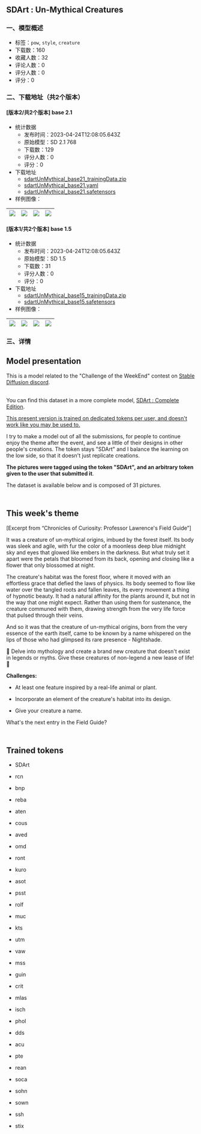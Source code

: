 ## SDArt : Un-Mythical Creatures
### 一、模型概述

- 标签：`pow`, `style`, `creature`
- 下载数：160
- 收藏人数：32
- 评论人数：0
- 评分人数：0
- 评分：0

### 二、下载地址（共2个版本）

#### [版本2/共2个版本] base 2.1

- 统计数据
  - 发布时间：2023-04-24T12:08:05.643Z
  - 原始模型：SD 2.1 768
  - 下载数：129
  - 评分人数：0
  - 评分：0
- 下载地址
  - [sdartUnMythical_base21_trainingData.zip](https://civitai.com/api/download/models/53997?type=Training%20Data)
  - [sdartUnMythical_base21.yaml](https://civitai.com/api/download/models/53997?type=Config&format=Other)
  - [sdartUnMythical_base21.safetensors](https://civitai.com/api/download/models/53997)
- 样例图像：

| <img src="https://image.civitai.com/xG1nkqKTMzGDvpLrqFT7WA/ce9927cd-0d86-4fa7-061c-439e5fc23b00/width=450/584615.jpeg" /> | <img src="https://image.civitai.com/xG1nkqKTMzGDvpLrqFT7WA/04671d62-c36f-40f8-5f34-e330c8a28600/width=450/584620.jpeg" /> | <img src="https://image.civitai.com/xG1nkqKTMzGDvpLrqFT7WA/23ad6106-3b87-48aa-4655-e3c4e496bf00/width=450/584602.jpeg" /> | <img src="https://image.civitai.com/xG1nkqKTMzGDvpLrqFT7WA/35ee688e-24fa-4407-5b50-c7d9cfa47f00/width=450/584625.jpeg" /> |
| ---- | ---- | ---- | ---- |

#### [版本1/共2个版本] base 1.5

- 统计数据
  - 发布时间：2023-04-24T12:08:05.643Z
  - 原始模型：SD 1.5
  - 下载数：31
  - 评分人数：0
  - 评分：0
- 下载地址
  - [sdartUnMythical_base15_trainingData.zip](https://civitai.com/api/download/models/53995?type=Training%20Data)
  - [sdartUnMythical_base15.safetensors](https://civitai.com/api/download/models/53995)
- 样例图像：

| <img src="https://image.civitai.com/xG1nkqKTMzGDvpLrqFT7WA/117504bf-79c9-4045-42ed-87dd08494800/width=450/584701.jpeg" /> | <img src="https://image.civitai.com/xG1nkqKTMzGDvpLrqFT7WA/a746ec5d-5302-428b-5f49-a6505f8abd00/width=450/584717.jpeg" /> | <img src="https://image.civitai.com/xG1nkqKTMzGDvpLrqFT7WA/49460b26-ab75-4e07-2571-dcafbfed9900/width=450/584713.jpeg" /> | <img src="https://image.civitai.com/xG1nkqKTMzGDvpLrqFT7WA/9a9e7d93-8041-4887-0a85-1c062e3e1300/width=450/584711.jpeg" /> |
| ---- | ---- | ---- | ---- |


### 三、详情
<h2>Model presentation</h2><p>This is a model related to the "Challenge of the WeekEnd" contest on <a target="_blank" rel="ugc" href="https://discord.gg/stablediffusion">Stable Diffusion discord</a>.</p><p><br />You can find this dataset in a more complete model, <a target="_blank" rel="ugc" href="https://civitai.com/models/44230/sdart-complete-edition">SDArt : Complete Edition</a>.</p><p></p><p><u>This present version is trained on dedicated tokens per user, and doesn't work like you may be used to.</u></p><p></p><p>I try to make a model out of all the submissions, for people to continue enjoy the theme after the event, and see a little of their designs in other people's creations. The token stays "SDArt" and I balance the learning on the low side, so that it doesn't just replicate creations.</p><p></p><p><strong>The pictures were tagged using the token "SDArt", and an arbitrary token given to the user that submitted it</strong>.</p><p></p><p>The dataset is available below and is composed of 31 pictures.</p><h2><br /><strong>This week's theme</strong></h2><p>[Excerpt from “Chronicles of Curiosity: Professor Lawrence's Field Guide”]</p><p>It was a creature of un-mythical origins, imbued by the forest itself. Its body was sleek and agile, with fur the color of a moonless deep blue midnight sky and eyes that glowed like embers in the darkness. But what truly set it apart were the petals that bloomed from its back, opening and closing like a flower that only blossomed at night.</p><p>The creature's habitat was the forest floor, where it moved with an effortless grace that defied the laws of physics. Its body seemed to flow like water over the tangled roots and fallen leaves, its every movement a thing of hypnotic beauty. It had a natural affinity for the plants around it, but not in the way that one might expect. Rather than using them for sustenance, the creature communed with them, drawing strength from the very life force that pulsed through their veins.</p><p>And so it was that the creature of un-mythical origins, born from the very essence of the earth itself, came to be known by a name whispered on the lips of those who had glimpsed its rare presence - Nightshade.</p><p>🐉 Delve into mythology and create a brand new creature that doesn't exist in legends or myths. Give these creatures of non-legend a new lease of life! 🦞</p><p><strong>Challenges:</strong></p><ul><li><p>At least one feature inspired by a real-life animal or plant.</p></li><li><p>Incorporate an element of the creature's habitat into its design.</p></li><li><p>Give your creature a name.</p></li></ul><p>What's the next entry in the Field Guide?</p><h2><br /><strong>Trained tokens</strong></h2><ul><li><p>SDArt</p></li><li><p>rcn</p></li><li><p>bnp</p></li><li><p>reba</p></li><li><p>aten</p></li><li><p>cous</p></li><li><p>aved</p></li><li><p>omd</p></li><li><p>ront</p></li><li><p>kuro</p></li><li><p>asot</p></li><li><p>psst</p></li><li><p>rolf</p></li><li><p>muc</p></li><li><p>kts</p></li><li><p>utm</p></li><li><p>vaw</p></li><li><p>mss</p></li><li><p>guin</p></li><li><p>crit</p></li><li><p>mlas</p></li><li><p>isch</p></li><li><p>phol</p></li><li><p>dds</p></li><li><p>acu</p></li><li><p>pte</p></li><li><p>rean</p></li><li><p>soca</p></li><li><p>sohn</p></li><li><p>sown</p></li><li><p>ssh</p></li><li><p>stix</p></li></ul>